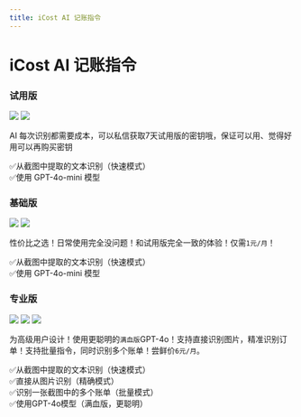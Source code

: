 ```yaml
---
title: iCost AI 记账指令
---
```


# iCost AI 记账指令

### 试用版

[![](https://img.shields.io/badge/🔗-获取指令（0228更新）-orange)](https://www.icloud.com/shortcuts/154358552d9044b9a1f6ef92f768cc9a)
[![](https://img.shields.io/badge/🆓-获取免费试用-seagreen)](xhsdiscover://user/647dbb0d000000001f0068f4)

AI 每次识别都需要成本，可以私信获取7天试用版的密钥哦，保证可以用、觉得好用可以再购买密钥

✅从截图中提取的文本识别（快速模式）  
✅使用 GPT-4o-mini 模型

### 基础版

[![](https://img.shields.io/badge/🔗-获取指令（0228更新）-orange)](https://www.icloud.com/shortcuts/154358552d9044b9a1f6ef92f768cc9a)
[![](https://img.shields.io/badge/🏪-续费密钥-gold)](xhsdiscover://goods_detail/67aef100acc82c00017bab79)

性价比之选！日常使用完全没问题！和试用版完全一致的体验！仅需`1元/月`！

✅从截图中提取的文本识别（快速模式）  
✅使用 GPT-4o-mini 模型

### 专业版

[![](https://img.shields.io/badge/🔗-获取指令（0228更新）-orange)](https://www.icloud.com/shortcuts/154358552d9044b9a1f6ef92f768cc9a)
[![](https://img.shields.io/badge/🔗-获取批量版指令-blue)](https://www.icloud.com/shortcuts/c34e814c80d9410fbd7fb8798cae1d9f)
[![](https://img.shields.io/badge/🏪-续费密钥-gold)](xhsdiscover://goods_detail/67aef100acc82c00017bab79)

为高级用户设计！使用更聪明的`满血版`GPT-4o！支持直接识别图片，精准识别订单！支持批量指令，同时识别多个账单！尝鲜价`6元/月`。

✅从截图中提取的文本识别（快速模式）  
✅直接从图片识别（精确模式）  
✅识别一张截图中的多个账单（批量模式）  
✅使用GPT-4o模型（满血版，更聪明）